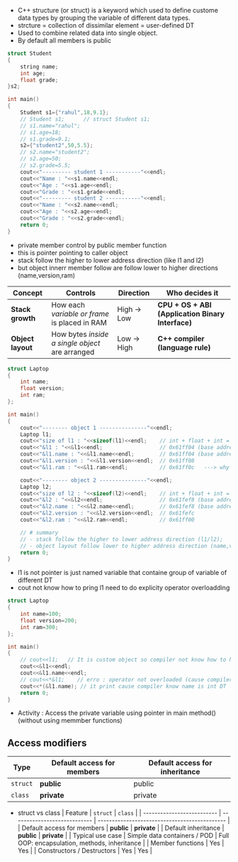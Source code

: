 - C++ structure (or struct) is a keyword which used to define custome data types by grouping the variable of different data types.
- strcture = collection of dissimilar element = user-defined DT
- Used to combine related data into single object.
- By default all members is public

```cpp
struct Student
{
    string name;
    int age;
    float grade;
}s2;

int main()
{
    Student s1={"rahul",18,9.1};
    // Student s1;      // struct Student s1;
    // s1.name="rahul";
    // s1.age=18;
    // s1.grade=9.1;
    s2={"student2",50,5.5};
    // s2.name="student2";
    // s2.age=50;
    // s2.grade=5.5;
    cout<<"--------- student 1 -----------"<<endl;
    cout<<"Name : "<<s1.name<<endl;
    cout<<"Age : "<<s1.age<<endl;
    cout<<"Grade : "<<s1.grade<<endl;
    cout<<"--------- student 2 -----------"<<endl;
    cout<<"Name : "<<s2.name<<endl;
    cout<<"Age : "<<s2.age<<endl;
    cout<<"Grade : "<<s2.grade<<endl;
    return 0;
}
```
- private member control by public member function 
- this is pointer pointing to caller object
- stack follow the higher to lower address direction (like l1 and l2)
- but object innerr member follow are follow lower to higher directions (name,version,ram)

| Concept           | Controls                                        | Direction  | Who decides it                                    |
| ----------------- | ----------------------------------------------- | ---------- | ------------------------------------------------- |
| **Stack growth**  | How each *variable or frame* is placed in RAM   | High → Low | **CPU + OS + ABI (Application Binary Interface)** |
| **Object layout** | How bytes *inside a single object* are arranged | Low → High | **C++ compiler (language rule)**                  |


```cpp
struct Laptop
{
    int name;
    float version;
    int ram;
};

int main()
{
    cout<<"-------- object 1 ---------------"<<endl;
    Laptop l1;
    cout<<"size of l1 : "<<sizeof(l1)<<endl;    // int + float + int = 4+4+4=12 byte
    cout<<"&l1 : "<<&l1<<endl;                  // 0x61ff04 (base address)
    cout<<"&l1.name : "<<&l1.name<<endl;        // 0x61ff04 (base address)
    cout<<"&l1.version : "<<&l1.version<<endl;  // 0x61ff08
    cout<<"&l1.ram : "<<&l1.ram<<endl;          // 0x61ff0c   ---> why address in increasing order bro cause stack follow the highr to lower direction rule.

    cout<<"-------- object 2 ---------------"<<endl;
    Laptop l2; 
    cout<<"size of l2 : "<<sizeof(l2)<<endl;    // int + float + int = 4+4+4=12 byte
    cout<<"&l2 : "<<&l2<<endl;                  // 0x61fef8 (base address)
    cout<<"&l2.name : "<<&l2.name<<endl;        // 0x61fef8 (base address)
    cout<<"&l2.version : "<<&l2.version<<endl;  // 0x61fefc 
    cout<<"&l2.ram : "<<&l2.ram<<endl;          // 0x61ff00

    // # summary
    // - stack follow the higher to lower address direction (l1/l2);
    // - object layout follow lower to higher address direction (name,versionm,ram);
    return 0;
}

```

- l1 is not pointer is just named variable that containe group of variable of different DT
- cout  not know how to pring l1 need to do explicity operator overloadding

```cpp
struct Laptop
{
    int name=100;
    float version=200;
    int ram=300;
};

int main()
{
    // cout<<l1;   // It is custom object so compiler not know how to handle and print (you need to do operator overload)
    cout<<&l1<<endl;
    cout<<&l1.name<<endl;
    // cout<<*&l1;    // erro : operator not overloaded (cause compiler not know how to handle and control custom DT)
    cout<<*(&l1.name); // it print cause compiler know name is int DT
    return 0;
}
```

- Activity : Access the private variable using pointer in main method() (without using memmber functions)

Access modifiers
----------------
| Type     | Default access for members | Default access for inheritance |
| -------- | -------------------------- | ------------------------------ |
| `struct` | **public**                 | public                         |
| `class`  | **private**                | private                        |


- struct vs class
| Feature                    | `struct`                     | `class`                                       |
| -------------------------- | ---------------------------- | --------------------------------------------- |
| Default access for members | **public**                   | **private**                                   |
| Default inheritance        | **public**                   | **private**                                   |
| Typical use case           | Simple data containers / POD | Full OOP: encapsulation, methods, inheritance |
| Member functions           | Yes                          | Yes                                           |
| Constructors / Destructors | Yes                          | Yes                                           |
